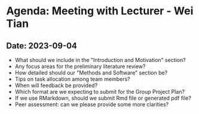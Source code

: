 # Agenda: Meeting with Lecturer - Wei Tian
## Date: 2023-09-04

* What should we include in the "Introduction and Motivation" section? 
* Any focus areas for the preliminary literature review? 
* How detailed should our "Methods and Software" section be? 
* Tips on task allocation among team members?
* When will feedback be provided?
* Which format are we expecting to submit for the Group Project Plan? 
* If we use RMarkdown, should we submit Rmd file or generated pdf file?
* Peer assessment: can we please provide some more clarities?
